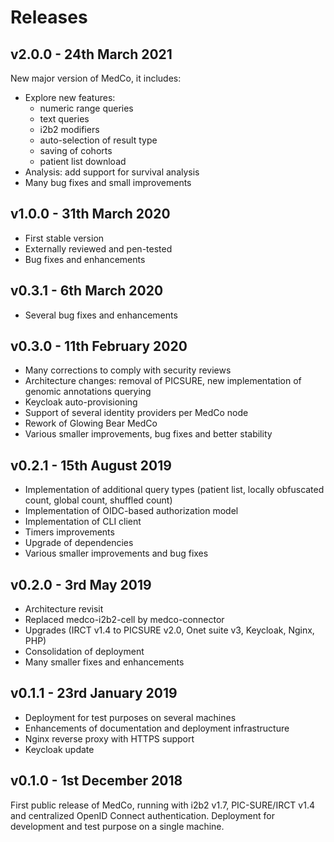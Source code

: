 # Releases

## v2.0.0 - 24th March 2021

New major version of MedCo, it includes:

* Explore new features: 
  * numeric range queries
  * text queries
  * i2b2 modifiers
  * auto-selection of result type
  * saving of cohorts
  * patient list download
* Analysis: add support for survival analysis
* Many bug fixes and small improvements

## v1.0.0 - 31th March 2020

* First stable version
* Externally reviewed and pen-tested
* Bug fixes and enhancements

## v0.3.1 - 6th March 2020

* Several bug fixes and enhancements

## v0.3.0 - 11th February 2020

* Many corrections to comply with security reviews
* Architecture changes: removal of PICSURE, new implementation of genomic annotations querying
* Keycloak auto-provisioning
* Support of several identity providers per MedCo node
* Rework of Glowing Bear MedCo
* Various smaller improvements, bug fixes and better stability

## v0.2.1 - 15th August 2019

* Implementation of additional query types \(patient list, locally obfuscated count, global count, shuffled count\)
* Implementation of OIDC-based authorization model
* Implementation of CLI client
* Timers improvements
* Upgrade of dependencies
* Various smaller improvements and bug fixes

## v0.2.0 - 3rd May 2019

* Architecture revisit
* Replaced medco-i2b2-cell by medco-connector
* Upgrades \(IRCT v1.4 to PICSURE v2.0, Onet suite v3, Keycloak, Nginx, PHP\)
* Consolidation of deployment
* Many smaller fixes and enhancements

## v0.1.1 - 23rd January 2019

* Deployment for test purposes on several machines
* Enhancements of documentation and deployment infrastructure
* Nginx reverse proxy with HTTPS support
* Keycloak update

## v0.1.0 - 1st December 2018

First public release of MedCo, running with i2b2 v1.7, PIC-SURE/IRCT v1.4 and centralized OpenID Connect authentication. Deployment for development and test purpose on a single machine.

